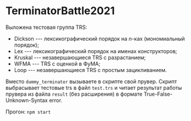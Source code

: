 # TerminatorBattle2021

Выложена тестовая группа TRS:
- Dickson --- лексикографический порядок на *n*-ках (мономиальный порядок);
- Lex --- лексикографический порядок на именах конструкторов;
- Kruskal --- незавершающиеся TRS с разрастанием;
- WFMA --- TRS с оценкой в ФуМА;
- Loop --- незавершающиеся TRS с простым зацикливанием.

Вместо `dummy_terminator` вызываете в скрипте свой прувер. Скрипт выбрасывает тестовые trs в файл `test.trs` и читает результат работы прувера из файла `result` (без расширения) в формате True-False-Unknown-Syntax error. 

Прогон: `npm start`
